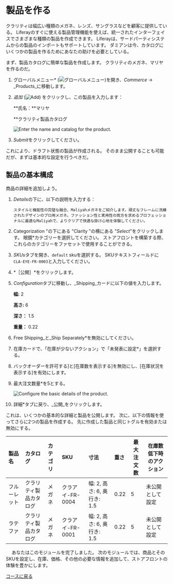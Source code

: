 # 製品を作る

クラリティは幅広い種類のメガネ、レンズ、サングラスなどを顧客に提供している。 Liferayのすぐに使える製品管理機能を使えば、統一されたインターフェイスでさまざまな種類の製品を作成できます。 Liferayは、サードパーティシステムからの製品のインポートもサポートしています。 ダミアンは今、カタログにいくつかの製品を作るためにあなたの助けを必要としている。

まず、製品カタログに簡単な製品を作成します。 クラリティのメガネ、マリヤを作るのだ。

1. グローバルメニュー* (![グローバルメニュー](../../images/icon-applications-menu.png))を開き、_Commerce_ &rarr; _Products_に移動します。

1. *追加* (![Add](../../images/icon-add.png)) をクリックし、この製品を入力します：

   **氏名：**マリヤ

   **クラリティ製品カタログ

   ![Enter the name and catalog for the product.](./creating-products/images/01.png)

1. *Submit*をクリックしてください。

これにより、ドラフト状態の製品が作成される。 そのまま公開することも可能だが、まずは基本的な設定を行うべきだ。

## 製品の基本構成

商品の詳細を追加しよう。

1. *Details*の下に、以下の説明を入力する：

   ```
   スタイルと機能性の完璧な融合、Maliyahメガネをご紹介します。頑丈なフレームに洗練されたデザインのプロ用メガネ。ファッション性と実用性の両方を求めるプロフェッショナルに最適なMaliyahで、よりクリアで快適な掛け心地を体験してください。
   ```

1. Categorization "の下にある "Clarity "の横にある "_Select_"をクリックします。 眼鏡*カテゴリーを選択してください。 ストアフロントを構築する際、これらのカテゴリーをファセットで使用することができる。

1. *SKUs*タブを開き、`default` skuを選択する。 SKUテキストフィールドに`CLA-EYE-FR-0003`と入力してください。

1. *［公開］*をクリックします。

1. *Configuration*タブに移動し、_Shipping_カードに以下の値を入力します。

   **幅:** 2

   **高さ:** 6

   **深さ：** 1.5

   **重量：** 0.22

1. Free Shipping_と_Ship Separately*を無効にしてください。

1. 在庫カードで、「在庫が少ないアクション」で「未発表に設定*」を選択する。

1. バックオーダーを許可する]と[在庫数を表示する]を無効にし、[在庫状況を表示する]を有効にします。

1. 最大注文数量*を5とする。

   ![Configure the basic details of the product.](./creating-products/images/02.png)

1. 詳細*タブに戻り、_公開_をクリックします。

これは、いくつかの基本的な詳細と製品を公開します。 次に、以下の情報を使ってさらに2つの製品を作成する。 先に作成した製品と同じトグルを有効または無効にする。

| 製品名    | カタログ        | カテゴリ | SKU          | 寸法                    | 重さ   | 最大注文数 | 在庫数低下時のアクション |
| :----- | :---------- | :--- | :----------- | :-------------------- | :--- | ----- | ------------ |
| フルーレット | クラリティ製品カタログ | メガネ  | クラアイ-FR-0004 | 幅: 2, 高さ: 6, 奥行き: 1.5 | 0.22 | 5     | 未公開として設定     |
| ラテファ   | クラリティ製品カタログ | メガネ  | クラアイ-FR-0001 | 幅: 2, 高さ: 6, 奥行き: 1.5 | 0.22 | 5     | 未公開として設定     |

　 あなたはこのモジュールを完了しました。 次のモジュールでは、商品とそのSKUを設定し、在庫、価格、その他の必要な情報を追加して、ストアフロントの体験を豊かにします。

[コースに戻る](../../commerce-architect.md) 
